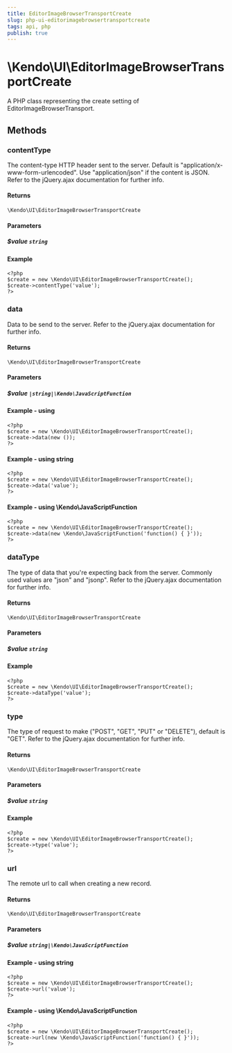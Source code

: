```yaml
---
title: EditorImageBrowserTransportCreate
slug: php-ui-editorimagebrowsertransportcreate
tags: api, php
publish: true
---
```


# \Kendo\UI\EditorImageBrowserTransportCreate

A PHP class representing the create setting of EditorImageBrowserTransport.


## Methods

### contentType
The content-type HTTP header sent to the server. Default is "application/x-www-form-urlencoded". Use "application/json" if the content is JSON.
Refer to the jQuery.ajax documentation for further info.

#### Returns
`\Kendo\UI\EditorImageBrowserTransportCreate`

#### Parameters

##### $value `string`



#### Example 
    <?php
    $create = new \Kendo\UI\EditorImageBrowserTransportCreate();
    $create->contentType('value');
    ?>

### data
Data to be send to the server.
Refer to the jQuery.ajax documentation for further info.

#### Returns
`\Kendo\UI\EditorImageBrowserTransportCreate`

#### Parameters

##### $value `|string|\Kendo\JavaScriptFunction`



#### Example  - using 
    <?php
    $create = new \Kendo\UI\EditorImageBrowserTransportCreate();
    $create->data(new ());
    ?>

#### Example  - using string
    <?php
    $create = new \Kendo\UI\EditorImageBrowserTransportCreate();
    $create->data('value');
    ?>

#### Example  - using \Kendo\JavaScriptFunction
    <?php
    $create = new \Kendo\UI\EditorImageBrowserTransportCreate();
    $create->data(new \Kendo\JavaScriptFunction('function() { }'));
    ?>

### dataType
The type of data that you're expecting back from the server. Commonly used values are "json" and "jsonp".
Refer to the jQuery.ajax documentation for further info.

#### Returns
`\Kendo\UI\EditorImageBrowserTransportCreate`

#### Parameters

##### $value `string`



#### Example 
    <?php
    $create = new \Kendo\UI\EditorImageBrowserTransportCreate();
    $create->dataType('value');
    ?>

### type
The type of request to make ("POST", "GET", "PUT" or "DELETE"), default is "GET".
Refer to the jQuery.ajax documentation for further info.

#### Returns
`\Kendo\UI\EditorImageBrowserTransportCreate`

#### Parameters

##### $value `string`



#### Example 
    <?php
    $create = new \Kendo\UI\EditorImageBrowserTransportCreate();
    $create->type('value');
    ?>

### url
The remote url to call when creating a new record.

#### Returns
`\Kendo\UI\EditorImageBrowserTransportCreate`

#### Parameters

##### $value `string|\Kendo\JavaScriptFunction`



#### Example  - using string
    <?php
    $create = new \Kendo\UI\EditorImageBrowserTransportCreate();
    $create->url('value');
    ?>

#### Example  - using \Kendo\JavaScriptFunction
    <?php
    $create = new \Kendo\UI\EditorImageBrowserTransportCreate();
    $create->url(new \Kendo\JavaScriptFunction('function() { }'));
    ?>

 

